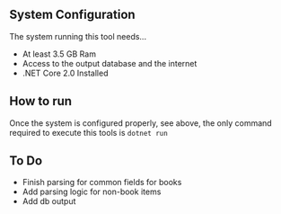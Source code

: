 ## System Configuration
The system running this tool needs...
- At least 3.5 GB Ram
- Access to the output database and the internet
- .NET Core 2.0 Installed

## How to run
Once the system is configured properly, see above, the only command required to execute this tools is `dotnet run`

## To Do
- Finish parsing for common fields for books
- Add parsing logic for non-book items
- Add db output

